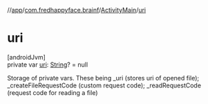 //[app](../../../index.md)/[com.fredhappyface.brainf](../index.md)/[ActivityMain](index.md)/[uri](uri.md)

# uri

[androidJvm]\
private var [uri](uri.md): [String](https://kotlinlang.org/api/latest/jvm/stdlib/kotlin/-string/index.html)? = null

Storage of private vars. These being _uri (stores uri of opened file); _createFileRequestCode (custom request code); _readRequestCode (request code for reading a file)
